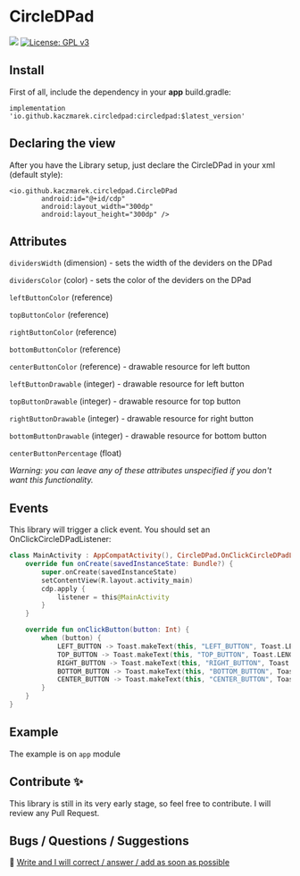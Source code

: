 # CircleDPad
<a href='https://bintray.com/developer-kaczmarek/CircleDPad/io.github.kaczmarek.circledpad/_latestVersion'><img src='https://api.bintray.com/packages/developer-kaczmarek/CircleDPad/io.github.kaczmarek.circledpad/images/download.svg'></a>
[![License: GPL v3](https://img.shields.io/badge/License-GPLv3-blue.svg)](https://www.gnu.org/licenses/gpl-3.0)

## Install
First of all, include the dependency in your **app** build.gradle:

`implementation 'io.github.kaczmarek.circledpad:circledpad:$latest_version'`

## Declaring the view
After you have the Library setup, just declare the CircleDPad in your xml (default style):

```
<io.github.kaczmarek.circledpad.CircleDPad
        android:id="@+id/cdp"
        android:layout_width="300dp"
        android:layout_height="300dp" />
```
## Attributes
`dividersWidth` (dimension) - sets the width of the deviders on the DPad

`dividersColor` (color) - sets the color of the deviders on the DPad

`leftButtonColor` (reference) 

`topButtonColor` (reference)

`rightButtonColor` (reference)

`bottomButtonColor` (reference)

`centerButtonColor` (reference) - drawable resource for left button

`leftButtonDrawable` (integer) - drawable resource for left button

`topButtonDrawable` (integer) - drawable resource for top button

`rightButtonDrawable` (integer) - drawable resource for right button

`bottomButtonDrawable` (integer) - drawable resource for bottom button

`centerButtonPercentage` (float)

*Warning: you can leave any of these attributes unspecified if you don't want this functionality.*        

## Events
This library will trigger a click event. You should set an OnClickCircleDPadListener:

```Kotlin
class MainActivity : AppCompatActivity(), CircleDPad.OnClickCircleDPadListener {
    override fun onCreate(savedInstanceState: Bundle?) {
        super.onCreate(savedInstanceState)
        setContentView(R.layout.activity_main)
        cdp.apply {
            listener = this@MainActivity
        }
    }

    override fun onClickButton(button: Int) {
        when (button) {
            LEFT_BUTTON -> Toast.makeText(this, "LEFT_BUTTON", Toast.LENGTH_SHORT).show()
            TOP_BUTTON -> Toast.makeText(this, "TOP_BUTTON", Toast.LENGTH_SHORT).show()
            RIGHT_BUTTON -> Toast.makeText(this, "RIGHT_BUTTON", Toast.LENGTH_SHORT).show()
            BOTTOM_BUTTON -> Toast.makeText(this, "BOTTOM_BUTTON", Toast.LENGTH_SHORT).show()
            CENTER_BUTTON -> Toast.makeText(this, "CENTER_BUTTON", Toast.LENGTH_SHORT).show()
        }
    }
}
```

## Example
The example is on `app` module

## Contribute :sparkles:
This library is still in its very early stage, so feel free to contribute. I will review any Pull Request.

## Bugs / Questions / Suggestions
📧 [Write and I will correct / answer / add as soon as possible](mailto:developer.kaczmarek@yandex.ru)
